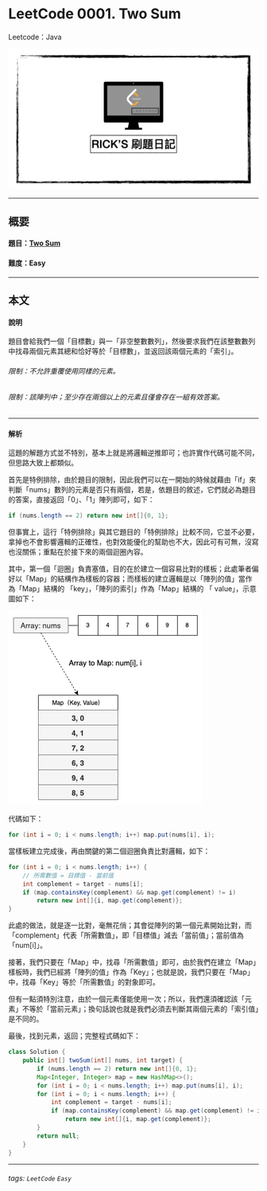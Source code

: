 # LeetCode 0001. Two Sum
Leetcode：Java

![](https://github.com/rickbsr/LeetCode/blob/main/pics/leetcode-ric.jpeg?raw=true)

---

## 概要

#### 題目：[Two Sum](https://leetcode.com/problems/two-sum/)

#### 難度：Easy

---

## 本文

#### 說明

題目會給我們一個「目標數」與一「非空整數數列」，然後要求我們在該整數數列中找尋兩個元素其總和恰好等於「目標數」，並返回該兩個元素的「索引」。

###### 限制：不允許重覆使用同樣的元素。
###### 限制：該陣列中；至少存在兩個以上的元素且僅會存在一組有效答案。

---

#### 解析

這題的解題方式並不特別，基本上就是將邏輯逆推即可；也許實作代碼可能不同，但思路大致上都類似。

首先是特例排除，由於題目的限制，因此我們可以在一開始的時候就藉由「if」來判斷「nums」數列的元素是否只有兩個，若是，依題目的敘述，它們就必為題目的答案，直接返回「0」、「1」陣列即可，如下：

```java
if (nums.length == 2) return new int[]{0, 1};
```

但事實上，這行「特例排除」與其它題目的「特例排除」比較不同，它並不必要，拿掉也不會影響邏輯的正確性，也對效能優化的幫助也不大，因此可有可無，沒寫也沒關係；重點在於接下來的兩個迴圈內容。

其中，第一個「迴圈」負責塞值，目的在於建立一個容易比對的樣板；此處筆者偏好以「Map」的結構作為樣板的容器；而樣板的建立邏輯是以「陣列的值」當作為「Map」結構的 「key」，「陣列的索引」作為「Map」結構的 「 value」，示意圖如下：

![](https://github.com/rickbsr/LeetCode/blob/main/pics/0001_two_sum_arr2map.png?raw=true)

代碼如下：

```java
for (int i = 0; i < nums.length; i++) map.put(nums[i], i);
```

當樣板建立完成後，再由關鍵的第二個迴圈負責比對邏輯，如下：

```java
for (int i = 0; i < nums.length; i++) {
    // 所需數值 = 目標值 - 當前值
    int complement = target - nums[i];
    if (map.containsKey(complement) && map.get(complement) != i)
        return new int[]{i, map.get(complement)};
}
```

此處的做法，就是逐一比對，毫無花俏；其會從陣列的第一個元素開始比對，而「complement」代表「所需數值」，即「目標值」減去「當前值」；當前值為「num[i]」。

接著，我們只要在「Map」中，找尋「所需數值」即可，由於我們在建立「Map」樣板時，我們已經將「陣列的值」作為「Key」；也就是說，我們只要在「Map」中，找尋「Key」等於「所需數值」的對象即可。

但有一點須特別注意，由於一個元素僅能使用一次；所以，我們還須確認該「元素」不等於「當前元素」；換句話說也就是我們必須去判斷其兩個元素的「索引值」是不同的。

最後，找到元素，返回；完整程式碼如下：

```java
class Solution {
    public int[] twoSum(int[] nums, int target) {
        if (nums.length == 2) return new int[]{0, 1};
        Map<Integer, Integer> map = new HashMap<>();
        for (int i = 0; i < nums.length; i++) map.put(nums[i], i);
        for (int i = 0; i < nums.length; i++) {
            int complement = target - nums[i];
            if (map.containsKey(complement) && map.get(complement) != i)
                return new int[]{i, map.get(complement)};
        }
        return null;
    }
}
```

---

###### tags: `LeetCode` `Easy`
